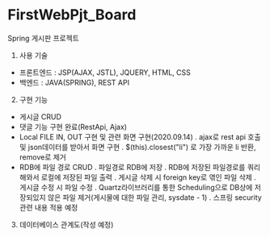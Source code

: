 # FirstWebPjt_Board
Spring 게시판 프로젝트

1. 사용 기술 
- 프론트엔드 : JSP(AJAX, JSTL), JQUERY, HTML, CSS
- 백엔드 : JAVA(SPRING), REST API

2. 구현 기능
- 게시글 CRUD
- 댓글 기능 구현 완료(RestApi, Ajax)
- Local FILE IN, OUT 구현 및 관련 화면 구현(2020.09.14)
 . ajax로 rest api 호출 및 json데이터를 받아서 화면 구현
 . $(this).closest("li") 로 가장 가까운 li 반환, remove로 제거
- RDB에 파일 경로 CRUD
 . 파일경로 RDB에 저장
 . RDB에 저장된 파일경로를 쿼리해와서 로컬에 저장된 파일 출력
 . 게시글 삭제 시 foreign key로 엮인 파일 삭제
 . 게시글 수정 시 파일 수정
 . Quartz라이브러리를 통한 Scheduling으로 DB상에 저장되있지 않은 파일 제거(게시물에 대한 파일 관리, sysdate - 1)
 . 스프링 security 관련 내용 적용 예정

3. 데이터베이스 관계도(작성 예정)
